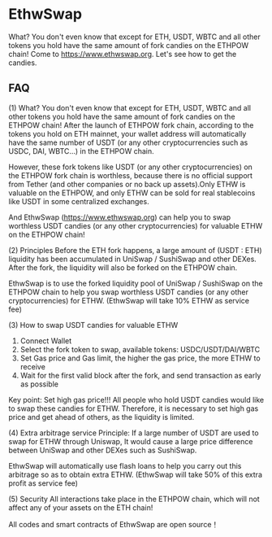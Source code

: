 # EthwSwap
What? You don't even know that except for ETH, USDT, WBTC and all other tokens you hold have the same amount of fork candies on the ETHPOW chain!
Come to https://www.ethwswap.org. Let's see how to get the candies.

## FAQ

(1) What? You don't even know that except for ETH, USDT, WBTC and all other tokens you hold have the same amount of fork candies on the ETHPOW chain!
After the launch of ETHPOW fork chain, according to the tokens you hold on ETH mainnet, your wallet address will automatically have the same number of USDT (or any other cryptocurrencies such as USDC, DAI, WBTC…) in the ETHPOW chain.

However, these fork tokens like USDT (or any other cryptocurrencies) on the ETHPOW fork chain is worthless, because there is no official support from Tether (and other companies or no back up assets).Only ETHW is valuable on the ETHPOW, and only ETHW can be sold for real stablecoins like USDT in some centralized exchanges.

And EthwSwap (https://www.ethwswap.org) can help you to swap worthless USDT candies (or any other cryptocurrencies) for valuable ETHW on the ETHPOW chain!

(2) Principles
Before the ETH fork happens, a large amount of (USDT : ETH) liquidity has been accumulated in UniSwap / SushiSwap and other DEXes. After the fork, the liquidity will also be forked on the ETHPOW chain.

EthwSwap is to use the forked liquidity pool of UniSwap / SushiSwap on the ETHPOW chain to help you swap worthless USDT candies (or any other cryptocurrencies) for ETHW. (EthwSwap will take 10% ETHW as service fee)

(3) How to swap USDT candies for valuable ETHW
1. Connect Wallet
2. Select the fork token to swap, available tokens: USDC/USDT/DAI/WBTC
3. Set Gas price and Gas limit, the higher the gas price, the more ETHW to receive
4. Wait for the first valid block after the fork, and send transaction as early as possible

Key point: Set high gas price!!! All people who hold USDT candies would like to swap these candies for ETHW. Therefore, it is necessary to set high gas price and get ahead of others, as the liquidity is limited.

(4) Extra arbitrage service
Principle: If a large number of USDT are used to swap for ETHW through Uniswap, It would cause a large price difference between UniSwap and other DEXes such as SushiSwap. 

EthwSwap will automatically use flash loans to help you carry out this arbitrage so as to obtain extra ETHW. (EthwSwap will take 50% of this extra profit as service fee)

(5) Security
All interactions take place in the ETHPOW chain, which will not affect any of your assets on the ETH chain!

All codes and smart contracts of EthwSwap are open source！
